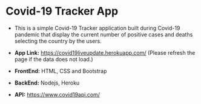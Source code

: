 # Covid-19 Tracker App

* This is a simple Covid-19 Tracker application built during Covid-19 pandemic that display the current number of positive cases and deaths selecting the country by the users.

* **App Link:** https://covid19liveupdate.herokuapp.com/
(Please refresh the page if the data does not load.)

* **FrontEnd:** HTML, CSS and Bootstrap
* **BackEnd:** Nodejs, Heroku
* **API:** https://www.covid19api.com/
